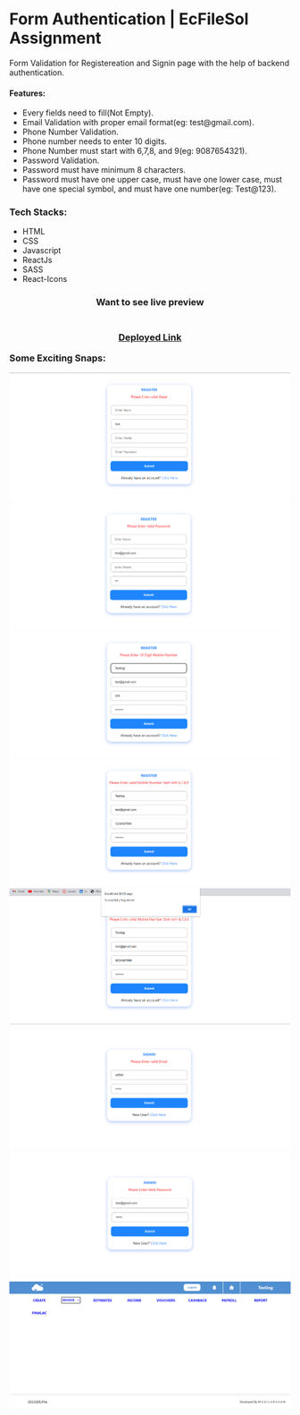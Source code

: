 <h1>Form Authentication | EcFileSol Assignment</h1>
<p>Form Validation for Registereation and Signin page with the help of backend authentication.</p>
<h4>Features:</h4>
<ul>
  <li>Every fields need to fill(Not Empty).</li>
  <li>Email Validation with proper email format(eg: test@gmail.com).</li>
  <li>Phone Number Validation.</li>
  <li>Phone number needs to enter 10 digits.</li>
  <li>Phone Number must start with 6,7,8, and 9(eg: 9087654321).</li>
  <li>Password Validation.</li>
  <li>Password must have minimum 8 characters.</li>
  <li>Password must have one upper case, must have one lower case, must have one special symbol, and must have one number(eg: Test@123).</li>
</ul>

<h3 align="left">Tech Stacks:</h3>
<p align="left">
  <ul>
    <li>HTML</li>
    <li>CSS</li>
    <li>Javascript</li>
    <li>ReactJs</li>
    <li>SASS</li>
    <li>React-Icons</li>
  </ul>
</p>

<h3 align="center" > Want to see live preview <h3>
<p align="center">
<br />
<a target="blank" href="https://healthsy-assessment.vercel.app/">Deployed Link</a>
</p>
 

Some Exciting Snaps:
 
![](/Images/1.png)
![](/Images/2.png)
![](/Images/3.png)
![](/Images/4.png)
![](/Images/5.png)
![](/Images/6.png)
![](/Images/7.png)
![](/Images/8.png)
